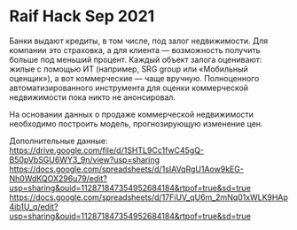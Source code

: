 # Raif Hack Sep 2021


Банки выдают кредиты, в том числе, под залог недвижимости. Для компании это страховка, а для клиента — возможность получить больше под меньший процент. Каждый объект залога оценивают: жилые с помощью ИТ (например, SRG group или «Мобильный оценщик»), а вот коммерческие — чаще вручную. Полноценного автоматизированного инструмента для оценки коммерческой недвижимости пока никто не анонсировал.

На основании данных о продаже коммерческой недвижимости необходимо построить модель, прогнозирующую изменение цен.

Дополнительные данные:
https://drive.google.com/file/d/1SHTL9Cc1fwC45gQ-B50pVbSGU6WY3_9n/view?usp=sharing
https://docs.google.com/spreadsheets/d/1sIAVqRgU1Aow9kEG-Nh0WdKQOX296u79/edit?usp=sharing&ouid=112871847354952684184&rtpof=true&sd=true
https://docs.google.com/spreadsheets/d/17FiUV_qU6m_2mNq01xWLK9HAp4ib1U_q/edit?usp=sharing&ouid=112871847354952684184&rtpof=true&sd=true
